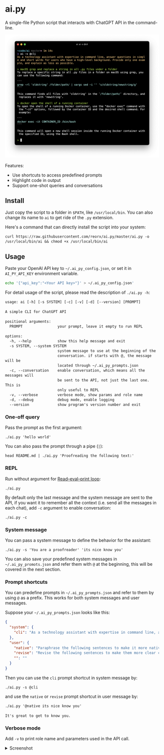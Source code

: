 # ai.py

A single-file Python script that interacts with ChatGPT API in the command-line.

![](images/screenshot-repl.png)

Features:
- Use shortcuts to access predefined prompts
- Highlight code in output
- Support one-shot queries and conversations


## Install

Just copy the script to a folder in `$PATH`, like `/usr/local/bin`. You can also change its name to `ai` to get ride of the `.py` extension.

Here's a command that can directly install the script into your system:

```
curl https://raw.githubusercontent.com/reorx/ai.py/master/ai.py -o /usr/local/bin/ai && chmod +x /usr/local/bin/ai
```


## Usage

Paste your OpenAI API key to `~/.ai_py_config.json`, or set it in `AI_PY_API_KEY` environment variable.

```bash
echo '{"api_key":"<Your API key>"}' > ~/.ai_py_config.json'
```

For detail usage of the script, please read the description of `./ai.py -h`:

```
usage: ai [-h] [-s SYSTEM] [-c] [-v] [-d] [--version] [PROMPT]

A simple CLI for ChatGPT API

positional arguments:
  PROMPT                your prompt, leave it empty to run REPL

options:
  -h, --help            show this help message and exit
  -s SYSTEM, --system SYSTEM
                        system message to use at the beginning of the
                        conversation. if starts with @, the message will be
                        located through ~/.ai_py_prompts.json
  -c, --conversation    enable conversation, which means all the messages will
                        be sent to the API, not just the last one. This is
                        only useful to REPL
  -v, --verbose         verbose mode, show params and role name
  -d, --debug           debug mode, enable logging
  --version             show program's version number and exit
```

### One-off query

Pass the prompt as the first argument:

```
./ai.py 'hello world'
```

You can also pass the prompt through a pipe (`|`):

```
head README.md | ./ai.py 'Proofreading the following text:'
```

### REPL

Run without argument for [Read–eval–print loop](https://en.wikipedia.org/wiki/Read%E2%80%93eval%E2%80%93print_loop):

```
./ai.py
```

By default only the last message and the system message are sent to the API,
if you want it to remember all the context (i.e. send all the messages in each chat),
add `-c` argument to enable conversation:

```
./ai.py -c
```

### System message

You can pass a system message to define the behavior for the assistant:

```
./ai.py -s 'You are a proofreader' 'its nice know you'
```

You can also save your predefined system messages in `~/.ai_py_promots.json`
and refer them with `@` at the beginning, this will be covered in the next section.


### Prompt shortcuts

You can predefine prompts in `~/.ai_py_prompts.json` and refer to them by using `@` as a prefix.
This works for both system messages and user messages.

Suppose your `~/.ai_py_prompts.json` looks like this:

```json
{
  "system": {
    "cli": "As a technology assistant with expertise in command line, answer questions in simple and short words for users who have a high-level background. Provide only one example, and explain as less as possible."
  },
  "user": {
    "native": "Paraphrase the following sentences to make it more native:\n",
    "revise": "Revise the following sentences to make them more clear concise and coherent:\n",
    "": ""
  }
}
```

Then you can use the `cli` prompt shortcut in system message by:

```
./ai.py -s @cli
```

and use the `native` or `revise` prompt shortcut in user message by:

```
./ai.py '@native its nice know you'

It's great to get to know you.
```

### Verbose mode

Add `-v` to print role name and parameters used in the API call.

<details>
  <summary>Screenshot</summary>

  ![](images/screenshot-repl-verbose.png)
</details>
